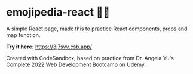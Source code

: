 # emojipedia-react 🙏💜
A simple React page, made this to practice React components, props and map function. 

<b>Try it here:</b> https://3j7svv.csb.app/

Created with CodeSandbox, based on practice from Dr. Angela Yu's Complete 2022 Web Development Bootcamp on Udemy.
